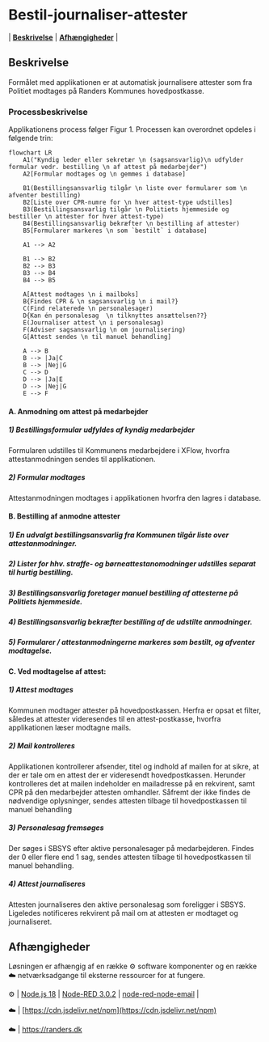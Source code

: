 # Bestil-journaliser-attester
|  [**Beskrivelse**](#beskrivelse)  |  [**Afhængigheder**](#afh%C3%A6ngigheder)  |

## Beskrivelse
Formålet med applikationen er at automatisk journalisere attester som fra Politiet modtages på Randers Kommunes hovedpostkasse. 

### Processbeskrivelse
Applikationens process følger Figur 1. Processen kan overordnet opdeles i følgende trin:
```mermaid
flowchart LR
    A1("Kyndig leder eller sekretær \n (sagsansvarlig)\n udfylder formular vedr. bestilling \n af attest på medarbejder")
    A2[Formular modtages og \n gemmes i database]
    
    B1(Bestillingsansvarlig tilgår \n liste over formularer som \n afventer bestilling)
    B2[Liste over CPR-numre for \n hver attest-type udstilles]
    B3(Bestillingsansvarlig tilgår \n Politiets hjemmeside og bestiller \n attester for hver attest-type)
    B4(Bestillingsansvarlig bekræfter \n bestilling af attester)
    B5[Formularer markeres \n som `bestilt` i database]

    A1 --> A2

    B1 --> B2
    B2 --> B3
    B3 --> B4
    B4 --> B5

    A[Attest modtages \n i mailboks]
    B{Findes CPR & \n sagsansvarlig \n i mail?}
    C(Find relaterede \n personalesager)
    D{Kan én personalesag  \n tilknyttes ansættelsen??}
    E(Journaliser attest \n i personalesag)
    F(Adviser sagsansvarlig \n om journalisering)
    G[Attest sendes \n til manuel behandling]

    A --> B
    B --> |Ja|C
    B --> |Nej|G
    C --> D
    D --> |Ja|E
    D --> |Nej|G
    E --> F
```
#### A. Anmodning om attest på medarbejder
##### 1) Bestillingsformular udfyldes af kyndig medarbejder
Formularen udstilles til Kommunens medarbejdere i XFlow, hvorfra attestanmodningen sendes til applikationen.

##### 2) Formular modtages 
Attestanmodningen modtages i applikationen hvorfra den lagres i database.

#### B. Bestilling af anmodne attester
##### 1) En udvalgt bestillingsansvarlig fra Kommunen tilgår liste over attestanmodninger.

##### 2) Lister for hhv. straffe- og børneattestanomodninger udstilles separat til hurtig bestilling.

##### 3) Bestillingsansvarlig foretager manuel bestilling af attesterne på Politiets hjemmeside.

##### 4) Bestillingsansvarlig bekræfter bestilling af de udstilte anmodninger.

##### 5) Formularer / attestanmodningerne markeres som bestilt, og afventer modtagelse.

#### C. Ved modtagelse af attest:
##### 1) Attest modtages
Kommunen modtager attester på hovedpostkassen. Herfra er opsat et filter, således at attester videresendes til en attest-postkasse, hvorfra applikationen læser modtagne mails.

##### 2) Mail kontrolleres
Applikationen kontrollerer afsender, titel og indhold af mailen for at sikre, at der er tale om en attest der er videresendt hovedpostkassen. Herunder kontrolleres det at mailen indeholder en mailadresse på en rekvirent, samt CPR på den medarbejder attesten omhandler. Såfremt der ikke findes de nødvendige oplysninger, sendes attesten tilbage til hovedpostkassen til manuel behandling

##### 3) Personalesag fremsøges
Der søges i SBSYS efter aktive personalesager på medarbejderen. Findes der 0 eller flere end 1 sag, sendes attesten tilbage til hovedpostkassen til manuel behandling.

##### 4) Attest journaliseres
Attesten journaliseres den aktive personalesag som foreligger i SBSYS. Ligeledes notificeres rekvirent på mail om at attesten er modtaget og journaliseret.

## Afhængigheder
Løsningen er afhængig af en række ⚙️ software komponenter og en række ☁️ netværksadgange til eksterne ressourcer for at fungere.

⚙️ |  [Node.js 18](https://docs.npmjs.com/downloading-and-installing-node-js-and-npm)  |  [Node-RED 3.0.2](https://nodered.org/docs/getting-started/windows)  |  [node-red-node-email](https://flows.nodered.org/node/node-red-node-email)  |

☁️ |  [https://cdn.jsdelivr.net/npm](https://cdn.jsdelivr.net/npm) 

☁️  |  https://randers.dk 
